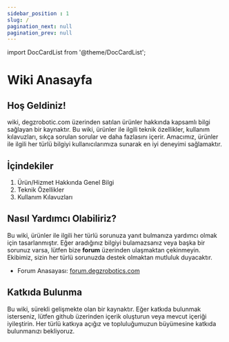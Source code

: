 ```yaml
---
sidebar_position : 1
slug: /
pagination_next: null
pagination_prev: null
---
```

import DocCardList from '@theme/DocCardList';

# Wiki Anasayfa

## Hoş Geldiniz!

wiki, degzrobotic.com üzerinden satılan ürünler hakkında kapsamlı bilgi sağlayan bir kaynaktır. Bu wiki, ürünler ile ilgili teknik özellikler, kullanım kılavuzları, sıkça sorulan sorular ve daha fazlasını içerir. Amacımız, ürünler ile ilgili her türlü bilgiyi kullanıcılarımıza sunarak en iyi deneyimi sağlamaktır.

## İçindekiler

1. Ürün/Hizmet Hakkında Genel Bilgi
2. Teknik Özellikler
3. Kullanım Kılavuzları

## Nasıl Yardımcı Olabiliriz?

Bu wiki, ürünler ile ilgili her türlü sorunuza yanıt bulmanıza yardımcı olmak için tasarlanmıştır. Eğer aradığınız bilgiyi bulamazsanız veya başka bir sorunuz varsa, lütfen bize **forum** üzerinden ulaşmaktan çekinmeyin. Ekibimiz, sizin her türlü sorunuzda destek olmaktan mutluluk duyacaktır.

* Forum Anasayası: [forum.degzrobotics.com](https://forum.degzrobotics.com/)


## Katkıda Bulunma

Bu wiki, sürekli gelişmekte olan bir kaynaktır. Eğer katkıda bulunmak isterseniz, lütfen github üzerinden içerik oluşturun veya mevcut içeriği iyileştirin. Her türlü katkıya açığız ve topluluğumuzun büyümesine katkıda bulunmanızı bekliyoruz.


